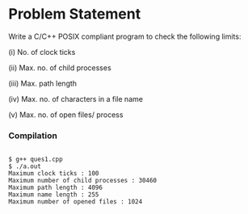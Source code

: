 Problem Statement
=================

Write a C/C++ POSIX compliant program to check the following limits: 

(i) No. of clock ticks

(ii) Max. no. of child processes

(iii) Max. path length

(iv) Max. no. of characters in a file name

(v) Max. no. of open files/ process


### Compilation

```

$ g++ ques1.cpp
$ ./a.out 
Maximum clock ticks : 100
Maximum number of child processes : 30460
Maximum path length : 4096
Maximum name length : 255
Maximum number of opened files : 1024

```



